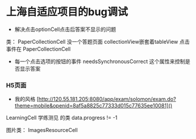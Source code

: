 # 上海自适应项目的bug调试

* 解决点击optionCell点击后答案不显示的问题

 类： PaperCollectionCell 没一个答题页面 collectionView嵌套着tableView
点击事件在 PaperCollectionCell 
+ 每一个点击选项的按钮的事件 needsSynchronousCorrect 这个属性来控制是否显示答案

### H5页面

* 我的风格 [http://120.55.181.205:8080/app/exam/solomon/exam.do?theme=mobile&openid=8af5a8825c77333d015c77635ee10081]()

LearningCell 学练测见 的类 data.progress != -1

图片类： ImagesResourceCell